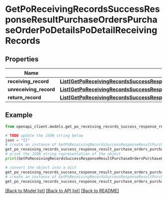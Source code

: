 # GetPoReceivingRecordsSuccessResponseResultPurchaseOrdersPurchaseOrderPoDetailsPoDetailReceivingRecords


## Properties

Name | Type | Description | Notes
------------ | ------------- | ------------- | -------------
**receiving_record** | [**List[GetPoReceivingRecordsSuccessResponseResultPurchaseOrdersPurchaseOrderPoDetailsPoDetailReceivingRecordsReceivingRecordInner]**](GetPoReceivingRecordsSuccessResponseResultPurchaseOrdersPurchaseOrderPoDetailsPoDetailReceivingRecordsReceivingRecordInner.md) |  | [optional] 
**unreceiving_record** | [**List[GetPoReceivingRecordsSuccessResponseResultPurchaseOrdersPurchaseOrderPoDetailsPoDetailReceivingRecordsUnreceivingRecordInner]**](GetPoReceivingRecordsSuccessResponseResultPurchaseOrdersPurchaseOrderPoDetailsPoDetailReceivingRecordsUnreceivingRecordInner.md) |  | [optional] 
**return_record** | [**List[GetPoReceivingRecordsSuccessResponseResultPurchaseOrdersPurchaseOrderPoDetailsPoDetailReceivingRecordsReturnRecordInner]**](GetPoReceivingRecordsSuccessResponseResultPurchaseOrdersPurchaseOrderPoDetailsPoDetailReceivingRecordsReturnRecordInner.md) |  | [optional] 

## Example

```python
from openapi_client.models.get_po_receiving_records_success_response_result_purchase_orders_purchase_order_po_details_po_detail_receiving_records import GetPoReceivingRecordsSuccessResponseResultPurchaseOrdersPurchaseOrderPoDetailsPoDetailReceivingRecords

# TODO update the JSON string below
json = "{}"
# create an instance of GetPoReceivingRecordsSuccessResponseResultPurchaseOrdersPurchaseOrderPoDetailsPoDetailReceivingRecords from a JSON string
get_po_receiving_records_success_response_result_purchase_orders_purchase_order_po_details_po_detail_receiving_records_instance = GetPoReceivingRecordsSuccessResponseResultPurchaseOrdersPurchaseOrderPoDetailsPoDetailReceivingRecords.from_json(json)
# print the JSON string representation of the object
print(GetPoReceivingRecordsSuccessResponseResultPurchaseOrdersPurchaseOrderPoDetailsPoDetailReceivingRecords.to_json())

# convert the object into a dict
get_po_receiving_records_success_response_result_purchase_orders_purchase_order_po_details_po_detail_receiving_records_dict = get_po_receiving_records_success_response_result_purchase_orders_purchase_order_po_details_po_detail_receiving_records_instance.to_dict()
# create an instance of GetPoReceivingRecordsSuccessResponseResultPurchaseOrdersPurchaseOrderPoDetailsPoDetailReceivingRecords from a dict
get_po_receiving_records_success_response_result_purchase_orders_purchase_order_po_details_po_detail_receiving_records_from_dict = GetPoReceivingRecordsSuccessResponseResultPurchaseOrdersPurchaseOrderPoDetailsPoDetailReceivingRecords.from_dict(get_po_receiving_records_success_response_result_purchase_orders_purchase_order_po_details_po_detail_receiving_records_dict)
```
[[Back to Model list]](../README.md#documentation-for-models) [[Back to API list]](../README.md#documentation-for-api-endpoints) [[Back to README]](../README.md)


